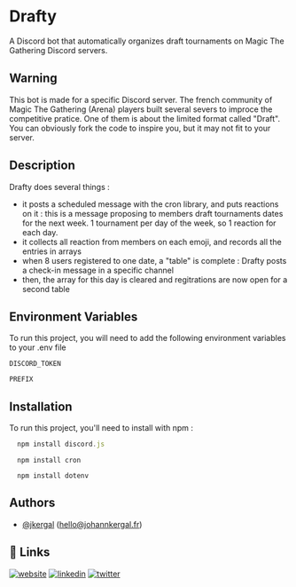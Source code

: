 
# Drafty
A Discord bot that automatically organizes draft tournaments on Magic The Gathering Discord servers.

## Warning 
This bot is made for a specific Discord server. The french community of Magic The Gathering (Arena) players built several severs to improce the competitive pratice. One of them is about the limited format called "Draft".
You can obviously fork the code to inspire you, but it may not fit to your server.

## Description
Drafty does several things :
- it posts a scheduled message with the cron library, and puts reactions on it : this is a message proposing to members draft tournaments dates for the next week. 1 tournament per day of the week, so 1 reaction for each day.
- it collects all reaction from members on each emoji, and records all the entries in arrays
- when 8 users registered to one date, a "table" is complete : Drafty posts a check-in message in a specific channel
- then, the array for this day is cleared and regitrations are now open for a second table

## Environment Variables

To run this project, you will need to add the following environment variables to your .env file

`DISCORD_TOKEN`

`PREFIX`


## Installation

To run this project, you'll need to install with npm :

```discord.js
  npm install discord.js
```
```cron
  npm install cron
```   
```dotenv
  npm install dotenv
```  
## Authors

- [@jkergal](https://github.com/jkergal) (hello@johannkergal.fr)


## 🔗 Links
[![website](https://img.shields.io/badge/my_website-000?style=for-the-badge&logo=ko-fi&logoColor=white)](https://johannkergal.fr/)
[![linkedin](https://img.shields.io/badge/linkedin-0A66C2?style=for-the-badge&logo=linkedin&logoColor=white)](https://www.linkedin.com/in/johannkergal)
[![twitter](https://img.shields.io/badge/twitter-1DA1F2?style=for-the-badge&logo=twitter&logoColor=white)](https://twitter.com/zetyd)

